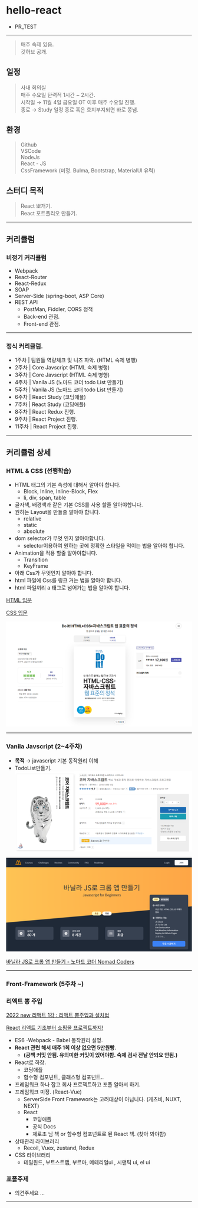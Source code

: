 # hello-react

-   PR_TEST

---

> 매주 숙제 있음.  
> 깃허브 공개.

## 일정

> 사내 회의실  
> 매주 수요일 탄력적 1시간 ~ 2시간.  
> 시작일 → 11월 4일 금요일 OT 이후 매주 수요일 진행.  
> 종료 → Study 일정 종료 혹은 흐지부지되면 바로 쫑냄.

## 환경

> Github  
> VSCode  
> NodeJs  
> React - JS  
> CssFramework (미정. Bulma, Bootstrap, MaterialUI 유력)

## 스터디 목적

> React 뽀개기.  
> React 포트폴리오 만들기.

---

## 커리큘럼

### 비정기 커리큘럼

-   Webpack
-   React-Router
-   React-Redux
-   SOAP
-   Server-Side (spring-boot, ASP Core)
-   REST API
    -   PostMan, Fiddler, CORS 정책
    -   Back-end 관점.
    -   Front-end 관점.

---

### 정식 커리큘럼.

-   1주차 | 팀원들 역량체크 및 니즈 파악. (HTML 숙제 병행)
-   2주차 | Core Javscript (HTML 숙제 병행)
-   3주차 | Core Javscript (HTML 숙제 병행)
-   4주차 | Vanila JS (노마드 코더 todo List 만들기)
-   5주차 | Vanila JS (노마드 코더 todo List 만들기)
-   6주차 | React Study (코딩애플)
-   7주차 | React Study (코딩애플)
-   8주차 | React Redux 진행.
-   9주차 | React Project 진행.
-   11주차 | React Project 진행.

---

## 커리큘럼 상세

### HTML & CSS (선행학습)

-   HTML 태그의 기본 속성에 대해서 알아야 합니다.
    -   Block, Inline, Inline-Block, Flex
    -   li, div, span, table
-   글자색, 배경색과 같은 기본 CSS를 사용 할줄 알아야합니다.
-   원하는 Layout을 만들줄 알아야 합니다.
    -   relative
    -   static
    -   absolute
-   dom selector가 무엇 인지 알아야합니다.
    -   selector이용하여 원하는 곳에 정확한 스타일을 먹이는 법을 알아야 합니다.
-   Animation을 적용 할줄 알아야합니다.
    -   Transition
    -   KeyFrame
-   아래 Css가 무엇인지 알아야 합니다.
-   html 파일에 Css를 링크 거는 법을 알아야 합니다.
-   html 파일끼리 a 태그로 넘어가는 법을 알아야 합니다.

[HTML 입문](https://ofcourse.kr/html-course/HTML-%EC%9E%85%EB%AC%B8)

[CSS 입문](https://ofcourse.kr/css-course/CSS-%EC%9E%85%EB%AC%B8)

![Untitled](/0_asset/Untitled.png)

---

### Vanila Javscript (2~4주차)

-   **목적** → javascript 기본 동작원리 이해
-   TodoList만들기.
    ![Untitled](/0_asset/Untitled%201.png)

![Untitled](/0_asset/Untitled%202.png)

[바닐라 JS로 크롬 앱 만들기 - 노마드 코더 Nomad Coders](https://nomadcoders.co/javascript-for-beginners)

---

### Front-Framework (5주차 ~)

### 리엑트 뽕 주입

[2022 new 리액트 1강 : 리액트 뽕주입과 설치법](https://www.youtube.com/watch?v=00yJy7W0DQE)

[React 리액트 기초부터 쇼핑몰 프로젝트까지!](https://codingapple.com/course/react-basic/)

-   ES6 -Webpack - Babel 동작원리 설명.
-   **React 관련 해서 매주 1회 이상 없으면 5만원빵.**
    -   **(공백 커밋 안됨. 유의미한 커밋이 있어야함. 숙제 검사 전날 안되요 안됨.)**
-   React로 하장.
    -   코딩애플
    -   함수형 컴포넌트, 클래스형 컴포넌트..
-   프레임워크 하나 잡고 회사 프로젝트하고 포폴 알아서 하기.
-   프레임워크 미정. (React-Vue)
    -   ServerSide Front Framework는 고려대상이 아닙니다. (게츠비, NUXT, NEXT)
    -   React
        -   코딩애플
        -   공식 Docs
        -   제로초 님 책 or 함수형 컴포넌트로 된 React 책. (찾아 봐야함)
-   상태관리 라이브러리
    -   Recoil, Vuex, zustand, Redux
-   CSS 라이브러리
    -   테일윈드, 부트스트랩, 부르마, 메테리얼ui , 시맨틱 ui, el ui

### 포폴주제

-   의견주세요 …

---
